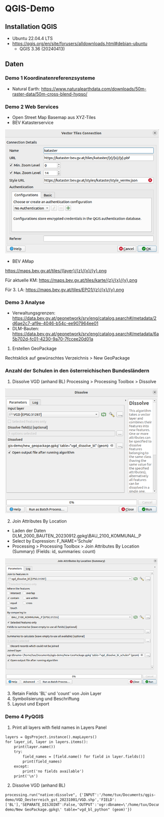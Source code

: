 # QGIS-Demo

## Installation QGIS
- Ubuntu 22.04.4 LTS
- https://qgis.org/en/site/forusers/alldownloads.html#debian-ubuntu
    - QGIS 3.36 (20240413)

## Daten

### Demo 1 Koordinatenreferenzsysteme
- Natural Earth: https://www.naturalearthdata.com/downloads/50m-raster-data/50m-cross-blend-hypso/

### Demo 2 Web Services
- Open Street Map Basemap aus XYZ-Tiles
- BEV Katasterservice

<img src="./02_kataster-connection.png">


- BEV AMap

https://maps.bev.gv.at/tiles/{layer}/{z}/{x}/{y}.png

Für aktuelle KM:
https://maps.bev.gv.at/tiles/karte/{z}/{x}/{y}.png

Für 3. LA:
https://maps.bev.gv.at/tiles/EPO1/{z}/{x}/{y}.png

### Demo 3 Analyse
- Verwaltungsgrenzen: https://data.bev.gv.at/geonetwork/srv/eng/catalog.search#/metadata/2d6ae2c7-af9e-4046-b54c-ee907964ee01
- DLM-Bauten: https://data.bev.gv.at/geonetwork/srv/eng/catalog.search#/metadata/6a5b702d-fc01-4230-9a70-7fccee20d01a

1) Erstellen GeoPackage

Rechtsklick auf gewünschtes Verzeichnis > New GeoPackage

### Anzahl der Schulen in den österreichischen Bundesländern
1) Dissolve VGD (anhand BL)
Processing > Processing Toolbox > Dissolve

<img src="./0301_dissolve.png" width=500>

2) Join Attributes By Location
- Laden der Daten DLM_2000_BAUTEN_20230912.gpkg\BAU_2100_KOMMUNAL_P
- Select by Expression: F_NAME='Schule'
- Processing > Processing Toolbox > Join Attributes By Location (Summary) (Fields: id, summaries: count)

<img src="./0303_join_by_location.png" width=500>

3) Retain Fields 'BL' und 'count' von Join Layer
4) Symbolisierung und Beschriftung
5) Layout und Export

### Demo 4 PyQGIS

1) Print all layers with field names in Layers Panel

```
layers = QgsProject.instance().mapLayers()
for layer_id, layer in layers.items():
    print(layer.name())
    try:
        field_names = [field.name() for field in layer.fields()]
        print(field_names)
    except:
        print('no fields available')
    print('\n')
```

2) Dissolve VGD (anhand BL)

```
processing.run("native:dissolve", {'INPUT':'/home/tux/Documents/qgis-demo/VGD_Oesterreich_gst_20231001/VGD.shp','FIELD':['BL'],'SEPARATE_DISJOINT':False,'OUTPUT':'ogr:dbname=\'/home/tux/Documents/qgis-demo/New GeoPackage.gpkg\' table="vgd_bl_python" (geom)'})
```